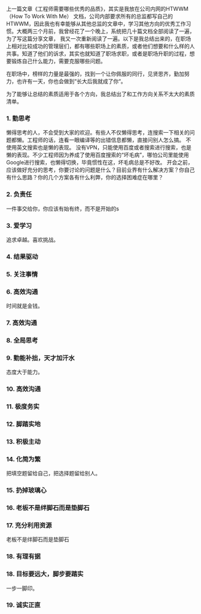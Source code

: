 上一篇文章《工程师需要哪些优秀的品质》，其实是我放在公司内网的HTWWM（How To Work With Me） 文档，公司内部要求所有的总监都写自己的HTWWM，因此我也有幸能够从其他总监的文章中，学习其他方向的优秀工作习惯。大概两三个月前，我曾经花了一个晚上，系统把几十篇文档全部阅读了一遍，为了写这篇分享文章， 我又一次重新阅读了一遍。以下是我总结出来的，在职场上相对比较成功的管理层们，都有哪些职场上的素质，或者他们想要和什么样的人共事。知道了他们的诉求，其实也就知道了职场求职，或者是职场升职的过程，想要锻炼自己什么能力，需要克服哪些问题。

在职场中，榜样的力量是最强的，找到一个让你佩服的同行，见贤思齐，勤加努力，也许有一天，你也会做到“长大后我就成了你“。

为了能够让总结的素质适用于各个方向，我总结出了和工作方向关系不太大的素质清单。

###  1. 勤思考
懒得思考的人，不会受到大家的欢迎。有些人不仅懒得思考，连搜索一下相关的问题都懒。工程师的话，连看一眼编译等的出错信息都懒，直接问别人怎么搞。
不使用英文搜索也是懒的表现。
没有VPN，只能使用百度或者搜索进行搜索，也是懒的表现。不少工程师因为养成了使用百度搜索的“坏毛病”，哪怕公司里能使用Google进行搜索，也懒得切换，毕竟惯性在这，坏毛病总是不好改。
开会之前，应该做好充分的思考，你要讨论的问题是什么？目前业界有什么解决方案？你自己有什么思路？你的几个方案各有什么利弊，你的选择困难症在哪里？

###  2. 负责任
一件事交给你，你应该有始有终，而不是开始的s
###  3. 爱学习
追求卓越。喜欢挑战。

###  4. 结果驱动

###  5. 关注事情

###  6. 高效沟通
时间就是金钱。

###  7. 高效沟通

###  8. 全局思考

###  9. 勤能补拙，天才加汗水
态度大于能力。

###  10. 高效沟通

###  11. 极度务实

###  12. 脚踏实地

###  13. 积极主动

###  14. 化简为繁
把填空题留给自己，把选择题留给别人。

###  15. 扔掉玻璃心

###  16. 老板不是绊脚石而是垫脚石

###  17. 充分利用资源
老板不是绊脚石而是垫脚石

###  18. 有理有据

###  18. 目标要远大，脚步要踏实
一步一脚印。

###  19. 诚实正直


<!--stackedit_data:
eyJoaXN0b3J5IjpbNzUwMTIzMDI3LC0yNzI4NDI5MDldfQ==
-->